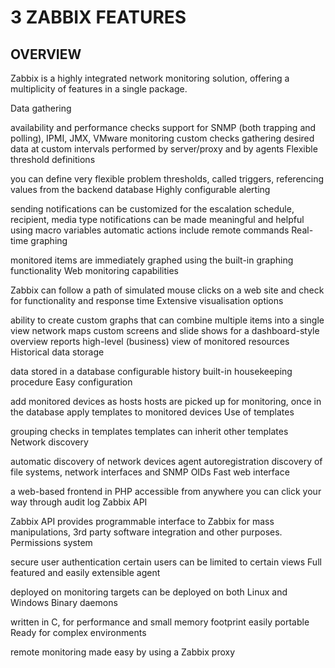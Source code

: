 # 3 ZABBIX FEATURES

## OVERVIEW
Zabbix is a highly integrated network monitoring solution, offering a multiplicity of features in a single package.

Data gathering

availability and performance checks
support for SNMP (both trapping and polling), IPMI, JMX, VMware monitoring
custom checks
gathering desired data at custom intervals
performed by server/proxy and by agents
Flexible threshold definitions

you can define very flexible problem thresholds, called triggers, referencing values from the backend database
Highly configurable alerting

sending notifications can be customized for the escalation schedule, recipient, media type
notifications can be made meaningful and helpful using macro variables
automatic actions include remote commands
Real-time graphing

monitored items are immediately graphed using the built-in graphing functionality
Web monitoring capabilities

Zabbix can follow a path of simulated mouse clicks on a web site and check for functionality and response time
Extensive visualisation options

ability to create custom graphs that can combine multiple items into a single view
network maps
custom screens and slide shows for a dashboard-style overview
reports
high-level (business) view of monitored resources
Historical data storage

data stored in a database
configurable history
built-in housekeeping procedure
Easy configuration

add monitored devices as hosts
hosts are picked up for monitoring, once in the database
apply templates to monitored devices
Use of templates

grouping checks in templates
templates can inherit other templates
Network discovery

automatic discovery of network devices
agent autoregistration
discovery of file systems, network interfaces and SNMP OIDs
Fast web interface

a web-based frontend in PHP
accessible from anywhere
you can click your way through
audit log
Zabbix API

Zabbix API provides programmable interface to Zabbix for mass manipulations, 3rd party software integration and other purposes.
Permissions system

secure user authentication
certain users can be limited to certain views
Full featured and easily extensible agent

deployed on monitoring targets
can be deployed on both Linux and Windows
Binary daemons

written in C, for performance and small memory footprint
easily portable
Ready for complex environments

remote monitoring made easy by using a Zabbix proxy